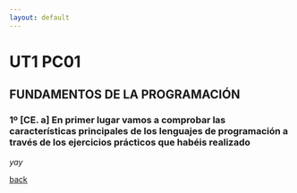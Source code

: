 ```yaml
---
layout: default
---
```


# UT1 PC01
## FUNDAMENTOS DE LA PROGRAMACIÓN
### 1º [CE. a] En primer lugar vamos a comprobar las características principales de los lenguajes de programación a través de los ejercicios prácticos que habéis realizado

_yay_

[back](./)